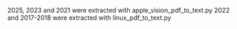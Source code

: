2025, 2023 and 2021 were extracted with apple_vision_pdf_to_text.py
2022 and 2017-2018 were extracted with linux_pdf_to_text.py

